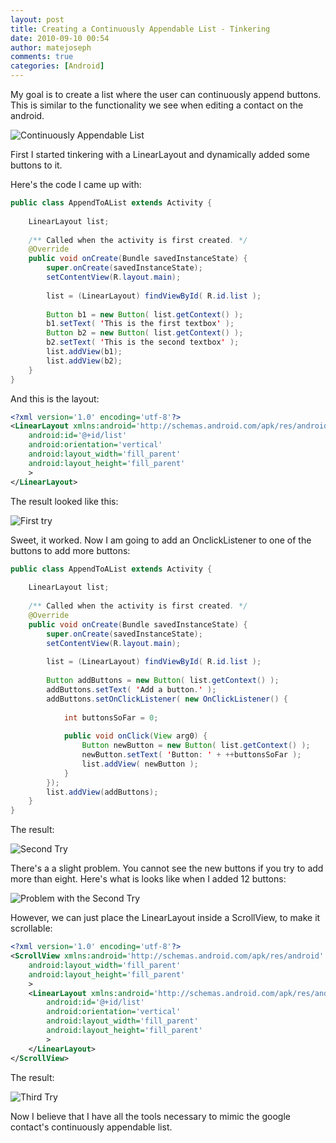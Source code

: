 ```yaml
---
layout: post
title: Creating a Continuously Appendable List - Tinkering
date: 2010-09-10 00:54
author: matejoseph
comments: true
categories: [Android]
---
```

My goal is to create a list where the user can continuously append buttons. This is similar to the functionality we see when editing a contact on the android.

![Continuously Appendable List](/assets/20100910_contacts_ui.png)

First I started tinkering with a LinearLayout and dynamically added some buttons to it.

Here's the code I came up with:
```java
public class AppendToAList extends Activity {
    
	LinearLayout list;
	
	/** Called when the activity is first created. */
    @Override
    public void onCreate(Bundle savedInstanceState) {
        super.onCreate(savedInstanceState);
        setContentView(R.layout.main);
        
        list = (LinearLayout) findViewById( R.id.list );
        
        Button b1 = new Button( list.getContext() );
        b1.setText( 'This is the first textbox' );
        Button b2 = new Button( list.getContext() );
        b2.setText( 'This is the second textbox' );
        list.addView(b1);
        list.addView(b2);
    }
}
```
And this is the layout:
```xml
<?xml version='1.0' encoding='utf-8'?>
<LinearLayout xmlns:android='http://schemas.android.com/apk/res/android'
	android:id='@+id/list'
    android:orientation='vertical'
    android:layout_width='fill_parent'
    android:layout_height='fill_parent'
    >
</LinearLayout>
```

The result looked like this:

![First try](/assets/20100910_first_try.png)

Sweet, it worked. Now I am going to add an OnclickListener to one of the buttons to add more buttons:
```java
public class AppendToAList extends Activity {
    
	LinearLayout list;
	
	/** Called when the activity is first created. */
    @Override
    public void onCreate(Bundle savedInstanceState) {
        super.onCreate(savedInstanceState);
        setContentView(R.layout.main);
        
        list = (LinearLayout) findViewById( R.id.list );
        
        Button addButtons = new Button( list.getContext() );
        addButtons.setText( 'Add a button.' );
        addButtons.setOnClickListener( new OnClickListener() {
			
        	int buttonsSoFar = 0;
        	
			public void onClick(View arg0) {
				Button newButton = new Button( list.getContext() );
				newButton.setText( 'Button: ' + ++buttonsSoFar );
				list.addView( newButton );
			}
		});
        list.addView(addButtons);
    }
}
```

The result:

![Second Try](/assets/20100910_second_try.png)

There's a a slight problem. You cannot see the new buttons if you try to add more than eight. Here's what is looks like when I added 12 buttons:

![Problem with the Second Try](/assets/20100910_second_try_problem.png)

However, we can just place the LinearLayout inside a ScrollView, to make it scrollable:
```xml
<?xml version='1.0' encoding='utf-8'?>
<ScrollView xmlns:android='http://schemas.android.com/apk/res/android'
    android:layout_width='fill_parent'
    android:layout_height='fill_parent'
	>
	<LinearLayout xmlns:android='http://schemas.android.com/apk/res/android'
		android:id='@+id/list'
	    android:orientation='vertical'
	    android:layout_width='fill_parent'
	    android:layout_height='fill_parent'
	    >
	</LinearLayout>
</ScrollView>
```

The result:

![Third Try](/assets/20100910_third_try.png)

Now I believe that I have all the tools necessary to mimic the google contact's continuously appendable list.
